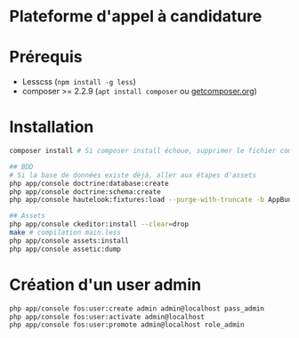 Plateforme d'appel à candidature
===

Prérequis
===

* Lesscss (`npm install -g less`)
* composer >= 2.2.9 (`apt install composer` ou [getcomposer.org](https://getcomposer.org))

Installation
============

```sh
composer install # Si composer install échoue, supprimer le fichier composer.lock et recommencer

## BDD
# Si la base de données existe déjà, aller aux étapes d'assets
php app/console doctrine:database:create
php app/console doctrine:schema:create
php app/console hautelook:fixtures:load --purge-with-truncate -b AppBundle

## Assets
php app/console ckeditor:install --clear=drop
make # compilation main.less
php app/console assets:install
php app/console assetic:dump
```

Création d'un user admin
========================

```sh
php app/console fos:user:create admin admin@localhost pass_admin
php app/console fos:user:activate admin@localhost
php app/console fos:user:promote admin@localhost role_admin
```
